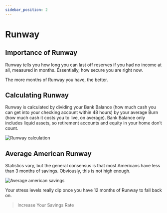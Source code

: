 ```yaml
---
sidebar_position: 2
---
```


# Runway

## Importance of Runway

Runway tells you how long you can last off reserves if you had no income at all, measured in months. Essentially, how secure you are right now. 

The more months of Runway you have, the better.

## Calculating Runway

Runway is calculated by dividing your Bank Balance (how much cash you can get into your checking account within 48 hours) by your average Burn (how much cash it costs you to live, on average). Bank Balance only includes liquid assets, so retirement accounts and equity in your home don’t count. 

![Runway calculation](/img/runway_statistics.svg)

## Average American Runway

Statistics vary, but the general consensus is that most Americans have less than 3 months of savings. Obviously, this is not high enough.

![Average american savings](/img/american_savings.png)

Your stress levels really dip once you have 12 months of Runway to fall back on.

>Increase Your Savings Rate
